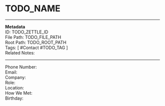 # TODO_NAME
---
**Metadata**  
ID: TODO_ZETTLE_ID  
File Path: TODO_FILE_PATH  
Root Path: TODO_ROOT_PATH  
Tags: [ #Contact #TODO_TAG ]  
Related Notes:  

---
 
Phone Number:  
Email:  
Company:  
Role:  
Location:  
How We Met:  
Birthday:  
